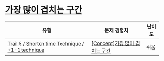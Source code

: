 # [가장 많이 겹치는 구간](https://www.codetree.ai/trails/complete/curated-cards/intro-section-with-maximum-overlap)

|유형|문제 경험치|난이도|
|---|---|---|
|[Trail 5 / Shorten time Technique / +1-1 technique](https://www.codetree.ai/trail-info/intermediate-mid/)|[[Concept]가장 많이 겹치는 구간](https://www.codetree.ai/trails/complete/curated-cards/intro-section-with-maximum-overlap/)|쉬움|

